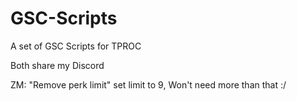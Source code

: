 # GSC-Scripts
A set of GSC Scripts for TPROC

Both share my Discord

ZM: "Remove perk limit" set limit to 9, Won't need more than that :/
